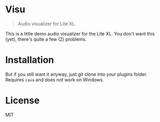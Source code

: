 # Visu
> Audio visualizer for Lite XL.

This is a little demo audio visualizer for the Lite XL. You don't want this (yet),
there's quite a few (2) problems.

# Installation
But if you still want it anyway, just git clone into your plugins folder.
Requires `cava` and does not work on Windows.

# License
MIT

